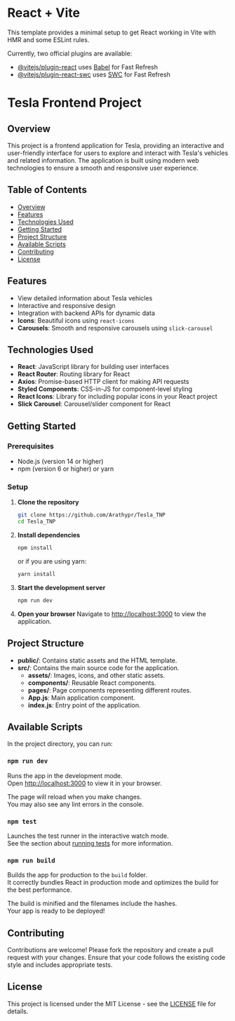 # React + Vite

This template provides a minimal setup to get React working in Vite with HMR and some ESLint rules.

Currently, two official plugins are available:

- [@vitejs/plugin-react](https://github.com/vitejs/vite-plugin-react/blob/main/packages/plugin-react/README.md) uses [Babel](https://babeljs.io/) for Fast Refresh
- [@vitejs/plugin-react-swc](https://github.com/vitejs/vite-plugin-react-swc) uses [SWC](https://swc.rs/) for Fast Refresh

# Tesla Frontend Project

## Overview

This project is a frontend application for Tesla, providing an interactive and user-friendly interface for users to explore and interact with Tesla's vehicles and related information. The application is built using modern web technologies to ensure a smooth and responsive user experience.

## Table of Contents

- [Overview](#overview)
- [Features](#features)
- [Technologies Used](#technologies-used)
- [Getting Started](#getting-started)
- [Project Structure](#project-structure)
- [Available Scripts](#available-scripts)
- [Contributing](#contributing)
- [License](#license)

## Features

- View detailed information about Tesla vehicles
- Interactive and responsive design
- Integration with backend APIs for dynamic data
- **Icons**: Beautiful icons using `react-icons`
- **Carousels**: Smooth and responsive carousels using `slick-carousel`

## Technologies Used

- **React**: JavaScript library for building user interfaces
- **React Router**: Routing library for React
- **Axios**: Promise-based HTTP client for making API requests
- **Styled Components**: CSS-in-JS for component-level styling
-  **React Icons**: Library for including popular icons in your React project
- **Slick Carousel**: Carousel/slider component for React

## Getting Started

### Prerequisites

- Node.js (version 14 or higher)
- npm (version 6 or higher) or yarn

### Setup

1. **Clone the repository**
    ```bash
    git clone https://github.com/Arathypr/Tesla_TNP
    cd Tesla_TNP
    ```

2. **Install dependencies**
    ```bash
    npm install
    ```
    or if you are using yarn:
    ```bash
    yarn install
    ```

3. **Start the development server**
    ```bash
    npm run dev
    ```

4. **Open your browser**
    Navigate to [http://localhost:3000](http://localhost:3000) to view the application.

## Project Structure


- **public/**: Contains static assets and the HTML template.
- **src/**: Contains the main source code for the application.
  - **assets/**: Images, icons, and other static assets.
  - **components/**: Reusable React components.
  - **pages/**: Page components representing different routes.
  - **App.js**: Main application component.
  - **index.js**: Entry point of the application.

## Available Scripts

In the project directory, you can run:

### `npm run dev`

Runs the app in the development mode.<br>
Open [http://localhost:3000](http://localhost:3000) to view it in your browser.

The page will reload when you make changes.<br>
You may also see any lint errors in the console.

### `npm test`

Launches the test runner in the interactive watch mode.<br>
See the section about [running tests](https://facebook.github.io/create-react-app/docs/running-tests) for more information.

### `npm run build`

Builds the app for production to the `build` folder.<br>
It correctly bundles React in production mode and optimizes the build for the best performance.

The build is minified and the filenames include the hashes.<br>
Your app is ready to be deployed!

## Contributing

Contributions are welcome! Please fork the repository and create a pull request with your changes. Ensure that your code follows the existing code style and includes appropriate tests.

## License

This project is licensed under the MIT License - see the [LICENSE](LICENSE) file for details.
